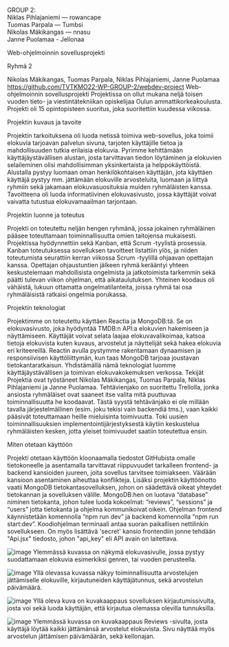 GROUP 2:  
Niklas Pihlajaniemi — rowancape  
Tuomas Parpala — Tumbsi  
Nikolas Mäkikangas — nnasu  
Janne Puolamaa - Jellonaa

Web-ohjelmoinnin sovellusprojekti

Ryhmä 2

Nikolas Mäkikangas, Tuomas Parpala, Niklas Pihlajaniemi, Janne Puolamaa
https://github.com/TVTKMO22-WP-GROUP-2/webdev-project
Web-ohjelmoinnin sovellusprojekti
Projektissa on ollut mukana neljä toisen vuoden tieto- ja viestintätekniikan opiskelijaa Oulun ammattikorkeakoulusta. Projekti oli 15 opintopisteen suoritus, joka suoritettiin kuudessa viikossa.  

Projektin kuvaus ja tavoite

Projektin tarkoituksena oli luoda netissä toimiva web-sovellus, joka toimii elokuvia tarjoavan palvelun sivuna, tarjoten käyttäjille tietoa ja mahdollisuuden tutkia erilaisia elokuvia. Pyrimme kehittämään käyttäjäystävällisen alustan, josta tarvittavan tiedon löytäminen ja elokuvien selaileminen olisi mahdollisimman yksinkertaista ja helppokäyttöistä. 
Alustalla pystyy luomaan oman henkilökohtaisen käyttäjän, jota käyttäen käyttäjä pystyy mm. jättämään elokuville arvosteluita, luomaan ja liittyä ryhmiin sekä jakamaan elokuvasuosituksia muiden ryhmäläisten kanssa. Tavoitteena oli luoda informatiivinen elokuvasivusto, jossa käyttäjät voivat vaivatta tutustua elokuvamaailman tarjontaan.

Projektin luonne ja toteutus

Projekti on toteutettu neljän hengen ryhmänä, jossa jokainen ryhmäläinen pääsee toteuttamaan toiminnallisuutta omien taitojensa mukaisesti. Projektissa hyödynnettiin sekä Kanban, että Scrum -tyylistä prosessia. Kanban toteutuksessa sovelluksen tavoitteet listattiin ylös, ja niiden toteutumista seurattiin kerran viikossa Scrum -tyylillä ohjaavan opettajan kanssa. 
Opettajan ohjaustuntien jälkeen ryhmä kerääntyi yhteen keskustelemaan mahdollisista ongelmista ja jatkotoimista tarkemmin sekä päätti tulevan viikon ohjelman, että aikataulutuksen. Yhteinen koodaus oli vähäistä, lukuun ottamatta ongelmatilanteita, joissa ryhmä tai osa ryhmäläisistä ratkaisi ongelmia porukassa.

Projektin teknologiat

Projektimme on toteutettu käyttäen Reactia ja MongoDB:tä. Se on elokuvasivusto, joka hyödyntää TMDB:n API:a elokuvien hakemiseen ja näyttämiseen. Käyttäjät voivat selata laajaa elokuvavalikoimaa, katsoa tietoja elokuvista kuten kuvaus, arvostelut ja näyttelijät sekä hakea elokuvia eri kriteereillä.
Reactin avulla pystymme rakentamaan dynaamisen ja responsiivisen käyttöliittymän, kun taas MongoDB tarjoaa joustavan tietokantaratkaisun. Yhdistämällä nämä teknologiat luomme käyttäjäystävällisen ja toimivan elokuvakokemuksen verkossa.
Tekijät
Projektia ovat työstäneet Nikolas Mäkikangas, Tuomas Parpala, Niklas Pihlajaniemi ja Janne Puolamaa. Tehtävienjako on suoritettu Trellolla, jonka ansiosta ryhmäläiset ovat saaneet itse valita mitä puuttuvaa toiminnallisuutta he koodaavat. Tästä syystä tehtävänjako ei ole millään tavalla järjestelmällinen (esim. joku tekisi vain backendiä tms.), vaan kaikki pääsivät toteuttamaan heille mieluisinta toimivuutta. Toki uusien toiminnallisuuksien implementointijärjestyksestä käytiin keskustelua ryhmäläisten kesken, jotta yleiset toimivuudet saatiin toteutettua ensin.

Miten otetaan käyttöön

Projekti otetaan käyttöön kloonaamalla tiedostot GitHubista omalle tietokoneelle ja asentamalla tarvittavat riippuvuudet tarkalleen frontend- ja backend kansioiden juureen, joita sovellus tarvitsee toimiakseen. Väärään kansioon asentaminen aiheuttaa konflikteja. 
Lisäksi projektin käyttöönotto vaatii MongoDB tietokantasovelluksen, johon on säädettävä oikeat yhteydet tietokannan ja sovelluksen välille. MongoDB:hen on luotava “database” niminen tietokanta, johon tulee luoda kokoelmat: “reviews”, “sessions” ja “users” jotta tietokanta ja ohjelma kommunikoivat oikein.
Ohjelman frontend käynnistetään komennolla “npm run dev” ja backend komennolla “npm run start:dev”. Koodiohjelman terminaali antaa suoran paikallisen nettilinkin sovellukseen.
On myös lisättävä 'secret' kansio frontendiin jonne tehdään "Api.jsx" tiedosto, johon "api_key" eli API avain on laitettava.

 ![image](https://github.com/TVTKMO22-WP-GROUP-2/webdev-project/assets/143529308/6544e2a6-9259-460f-83b8-5008a4c4e8e8)
Ylemmässä kuvassa on näkymä elokuvasivulle, jossa pystyy suodattamaan elokuvia esimerkiksi genren, tai vuoden perusteella.

![image](https://github.com/TVTKMO22-WP-GROUP-2/webdev-project/assets/143529308/2f142149-6b84-43a6-be5e-a48419b9339c)
Yllä olevassa kuvassa näkyy toiminnallisuutta arvostelujen jättämiselle elokuville, kirjautuneiden käyttäjätunnus, sekä arvostelun päivämäärä.

![image](https://github.com/TVTKMO22-WP-GROUP-2/webdev-project/assets/143529308/9f1e75db-f0d0-4bfd-be65-28d2ce772cdf)
Yllä oleva kuva on kuvakaappaus sovelluksen kirjautumissivulta, josta voi sekä luoda käyttäjän, että kirjautua olemassa olevilla tunnuksilla.

![image](https://github.com/TVTKMO22-WP-GROUP-2/webdev-project/assets/143529308/25cee796-c925-457f-b084-fdc2ec131253)
Ylemmässä kuvassa on kuvakaappaus Reviews -sivulta, josta käyttäjä löytää kaikki jättämänsä arvostelut elokuvista. Sivu näyttää myös arvostelun jättämisen päivämäärän, sekä kellonajan.



